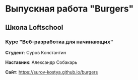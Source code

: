 # Выпускная работа "Burgers"
## Школа Loftschool
### Курс "Веб-разработка для начинающих"

**Студент**: Суров Константин

**Наставник**: Александр Собакарь

**Сайт**: https://surov-kostya.github.io/burgers